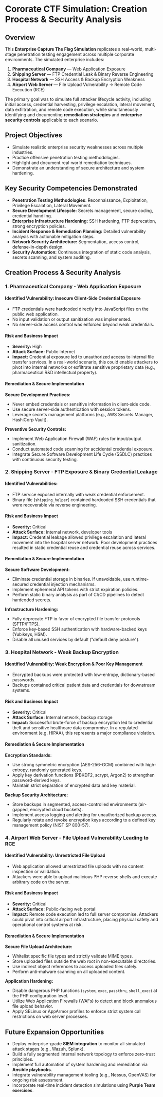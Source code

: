# **Cororate CTF Simulation: Creation Process & Security Analysis**


## **Overview**

This **Enterprise Capture The Flag Simulation** replicates a real-world, multi-stage penetration testing engagement across multiple corporate environments. The simulated enterprise includes:

1. **Pharmaceutical Company** — Web Application Exposure
2. **Shipping Server** — FTP Credential Leak & Binary Reverse Engineering
3. **Hospital Network** — SSH Access & Backup Encryption Weakness
4. **Airport Web Server** — File Upload Vulnerability → Remote Code Execution (RCE)

The primary goal was to simulate full attacker lifecycle activity, including initial access, credential harvesting, privilege escalation, lateral movement, data exfiltration, and remote code execution, while simultaneously identifying and documenting **remediation strategies** and **enterprise security controls** applicable to each scenario.


## **Project Objectives**

* Simulate realistic enterprise security weaknesses across multiple industries.
* Practice offensive penetration testing methodologies.
* Highlight and document real-world remediation techniques.
* Demonstrate an understanding of secure architecture and system hardening.


## **Key Security Competencies Demonstrated**

* **Penetration Testing Methodologies:** Reconnaissance, Exploitation, Privilege Escalation, Lateral Movement.
* **Secure Development Lifecycle:** Secrets management, secure coding, credential handling.
* **Enterprise Infrastructure Hardening:** SSH hardening, FTP deprecation, strong encryption policies.
* **Incident Response & Remediation Planning:** Detailed vulnerability analysis with actionable mitigation steps.
* **Network Security Architecture:** Segmentation, access control, defense-in-depth design.
* **Security Automation:** Continuous integration of static code analysis, secrets scanning, and system auditing.


## **Creation Process & Security Analysis**

### **1. Pharmaceutical Company - Web Application Exposure**

#### **Identified Vulnerability: Insecure Client-Side Credential Exposure**

* FTP credentials were hardcoded directly into JavaScript files on the public web application.
* No input validation or output sanitization was implemented.
* No server-side access control was enforced beyond weak credentials.


#### **Risk and Business Impact**

* **Severity:** High
* **Attack Surface:** Public Internet
* **Impact:** Credential exposure led to unauthorized access to internal file transfer services. In a real-world scenario, this could enable attackers to pivot into internal networks or exfiltrate sensitive proprietary data (e.g., pharmaceutical R\&D intellectual property).


#### **Remediation & Secure Implementation**

**Secure Development Practices:**

* Never embed credentials or sensitive information in client-side code.
* Use secure server-side authentication with session tokens.
* Leverage secrets management platforms (e.g., AWS Secrets Manager, HashiCorp Vault).

**Preventive Security Controls:**

* Implement Web Application Firewall (WAF) rules for input/output sanitization.
* Conduct automated code scanning for accidental credential exposure.
* Integrate Secure Software Development Life Cycle (SSDLC) practices with continuous security testing.


### **2. Shipping Server - FTP Exposure & Binary Credential Leakage**

#### **Identified Vulnerabilities:**

* FTP service exposed internally with weak credential enforcement.
* Binary file (`shipping_helper`) contained hardcoded SSH credentials that were recoverable via reverse engineering.

#### **Risk and Business Impact**

* **Severity:** Critical
* **Attack Surface:** Internal network, developer tools
* **Impact:** Credential leakage allowed privilege escalation and lateral movement into the hospital server network. Poor development practices resulted in static credential reuse and credential reuse across services.


#### **Remediation & Secure Implementation**

**Secure Software Development:**

* Eliminate credential storage in binaries. If unavoidable, use runtime-secured credential injection mechanisms.
* Implement ephemeral API tokens with strict expiration policies.
* Perform static binary analysis as part of CI/CD pipelines to detect hardcoded secrets.

**Infrastructure Hardening:**

* Fully deprecate FTP in favor of encrypted file transfer protocols (SFTP/FTPS).
* Enforce key-based SSH authentication with hardware-backed keys (Yubikeys, HSM).
* Disable all unused services by default ("default deny posture").



### **3. Hospital Network - Weak Backup Encryption**

#### **Identified Vulnerability: Weak Encryption & Poor Key Management**

* Encrypted backups were protected with low-entropy, dictionary-based passwords.
* Backups contained critical patient data and credentials for downstream systems.

#### **Risk and Business Impact**

* **Severity:** Critical
* **Attack Surface:** Internal network, backup storage
* **Impact:** Successful brute-force of backup encryption led to credential theft and sensitive healthcare data compromise. In a regulated environment (e.g. HIPAA), this represents a major compliance violation.


#### **Remediation & Secure Implementation**

**Encryption Standards:**

* Use strong symmetric encryption (AES-256-GCM) combined with high-entropy, randomly generated keys.
* Apply key derivation functions (PBKDF2, scrypt, Argon2) to strengthen password-derived keys.
* Maintain strict separation of encrypted data and key material.

**Backup Security Architecture:**

* Store backups in segmented, access-controlled environments (air-gapped, encrypted cloud buckets).
* Implement access logging and alerting for unauthorized backup access.
* Regularly rotate and revoke encryption keys according to a defined key management policy (NIST SP 800-57).


### **4. Airport Web Server - File Upload Vulnerability Leading to RCE**

#### **Identified Vulnerability: Unrestricted File Upload**

* Web application allowed unrestricted file uploads with no content inspection or validation.
* Attackers were able to upload malicious PHP reverse shells and execute arbitrary code on the server.

#### **Risk and Business Impact**

* **Severity:** Critical
* **Attack Surface:** Public-facing web portal
* **Impact:** Remote code execution led to full server compromise. Attackers could pivot into critical airport infrastructure, placing physical safety and operational control systems at risk.


#### **Remediation & Secure Implementation**

**Secure File Upload Architecture:**

* Whitelist specific file types and strictly validate MIME types.
* Store uploaded files outside the web root in non-executable directories.
* Use indirect object references to access uploaded files safely.
* Perform anti-malware scanning on all uploaded content.

**Application Hardening:**

* Disable dangerous PHP functions (`system`, `exec`, `passthru`, `shell_exec`) at the PHP configuration level.
* Utilize Web Application Firewalls (WAFs) to detect and block anomalous file upload behavior.
* Apply SELinux or AppArmor profiles to enforce strict system call restrictions on web server processes.



## **Future Expansion Opportunities**

* Deploy enterprise-grade **SIEM integration** to monitor all simulated attack stages (e.g., Wazuh, Splunk).
* Build a fully segmented internal network topology to enforce zero-trust principles.
* Implement full automation of system hardening and remediation via **Ansible playbooks**.
* Integrate vulnerability management tooling (e.g., Nessus, OpenVAS) for ongoing risk assessment.
* Incorporate real-time incident detection simulations using **Purple Team exercises**.

